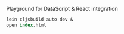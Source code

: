 Playground for DataScript & React integration

```clj
lein cljsbuild auto dev &
open index.html
```
